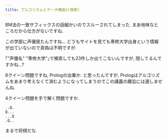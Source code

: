 ```yaml
---
title: アルゴリズムとデータ構造2(探索)
---
```


BM法の一致サフィックスの話細かいのでスルーされてしまった.
まあ地味なところだから仕方がないですね.

この学部に声優居たんですね…
どうもサイトを見ても専修大学出身という情報が出ていないので真偽は不明ですが.

｢"声優名" "専修大学"｣で検索しても23件しか出てこないんですが,
隠してるんですかね…?

8クイーン問題ですね,
Prologの出番か.
と思ったんですが,
Prologはアルゴリズムをあまり考えなくて済むようになってしまうのでこの講義の趣旨には適しませんね.

4クイーン問題を手で解く問題ですか.

~~~text
..Q.
Q...
...Q
.Q..
~~~

まるで将棋だな.
